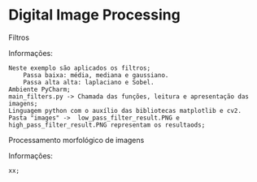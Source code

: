 # Digital Image Processing
Filtros

Informações: 
    
    Neste exemplo são aplicados os filtros;
        Passa baixa: média, mediana e gaussiano.
        Passa alta alta: laplaciano e Sobel.
    Ambiente PyCharm;
    main_filters.py -> Chamada das funções, leitura e apresentação das imagens;
    Linguagem python com o auxílio das bibliotecas matplotlib e cv2.
    Pasta "images" ->  low_pass_filter_result.PNG e high_pass_filter_result.PNG representam os resultaods;
    
Processamento morfológico de imagens

Informações: 

    xx;
      
